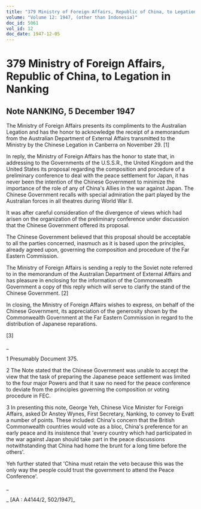 ```yaml
---
title: "379 Ministry of Foreign Affairs, Republic of China, to Legation in Nanking"
volume: "Volume 12: 1947, (other than Indonesia)"
doc_id: 5061
vol_id: 12
doc_date: 1947-12-05
---
```


# 379 Ministry of Foreign Affairs, Republic of China, to Legation in Nanking

## Note NANKING, 5 December 1947

The Ministry of Foreign Affairs presents its compliments to the Australian Legation and has the honor to acknowledge the receipt of a memorandum from the Australian Department of External Affairs transmitted to the Ministry by the Chinese Legation in Canberra on November 29. [1]

In reply, the Ministry of Foreign Affairs has the honor to state that, in addressing to the Governments of the U.S.S.R., the United Kingdom and the United States its proposal regarding the composition and procedure of a preliminary conference to deal with the peace settlement for Japan, it has never been the intention of the Chinese Government to minimize the importance of the role of any of China's Allies in the war against Japan. The Chinese Government recalls with special admiration the part played by the Australian forces in all theatres during World War II.

It was after careful consideration of the divergence of views which had arisen on the organization of the preliminary conference under discussion that the Chinese Government offered its proposal.

The Chinese Government believed that this proposal should be acceptable to all the parties concerned, inasmuch as it is based upon the principles, already agreed upon, governing the composition and procedure of the Far Eastern Commission.

The Ministry of Foreign Affairs is sending a reply to the Soviet note referred to in the memorandum of the Australian Department of External Affairs and has pleasure in enclosing for the information of the Commonwealth Government a copy of this reply which will serve to clarify the stand of the Chinese Government. [2]

In closing, the Ministry of Foreign Affairs wishes to express, on behalf of the Chinese Government, its appreciation of the generosity shown by the Commonwealth Government at the Far Eastern Commission in regard to the distribution of Japanese reparations.

[3]

_

1 Presumably Document 375.

2 The Note stated that the Chinese Government was unable to accept the view that the task of preparing the Japanese peace settlement was limited to the four major Powers and that it saw no need for the peace conference to deviate from the principles governing the composition or voting procedure in FEC.

3 In presenting this note, George Yeh, Chinese Vice Minister for Foreign Affairs, asked Dr Anstey Wynes, First Secretary, Nanking, to convey to Evatt a number of points. These included: China's concern that the British Commonwealth countries would vote as a bloc, China's preference for an early peace and its insistence that 'every country which had participated in the war against Japan should take part in the peace discussions notwithstanding that China had home the brunt for a long time before the others'.

Yeh further stated that 'China must retain the veto because this was the only way the people could trust the government to attend the Peace Conference'.

_

_ [AA : A4144/2, 502/1947]_
